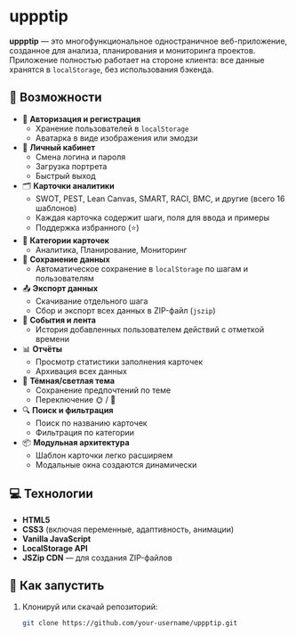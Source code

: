 # uppptip

**uppptip** — это многофункциональное одностраничное веб-приложение, созданное для анализа, планирования и мониторинга проектов. Приложение полностью работает на стороне клиента: все данные хранятся в `localStorage`, без использования бэкенда.

## 🚀 Возможности

- 🔐 **Авторизация и регистрация**
  - Хранение пользователей в `localStorage`
  - Аватарка в виде изображения или эмодзи
- 👤 **Личный кабинет**
  - Смена логина и пароля
  - Загрузка портрета
  - Быстрый выход
- 🗂️ **Карточки аналитики**
  - SWOT, PEST, Lean Canvas, SMART, RACI, BMC, и другие (всего 16 шаблонов)
  - Каждая карточка содержит шаги, поля для ввода и примеры
  - Поддержка избранного (⭐)
- 🧩 **Категории карточек**
  - Аналитика, Планирование, Мониторинг
- 💾 **Сохранение данных**
  - Автоматическое сохранение в `localStorage` по шагам и пользователям
- 📤 **Экспорт данных**
  - Скачивание отдельного шага
  - Сбор и экспорт всех данных в ZIP-файл (`jszip`)
- 📅 **События и лента**
  - История добавленных пользователем действий с отметкой времени
- 📊 **Отчёты**
  - Просмотр статистики заполнения карточек
  - Архивация всех данных
- 🎨 **Тёмная/светлая тема**
  - Сохранение предпочтений по теме
  - Переключение 🌞 / 🌚
- 🔍 **Поиск и фильтрация**
  - Поиск по названию карточек
  - Фильтрация по категории
- 📦 **Модульная архитектура**
  - Шаблон карточки легко расширяем
  - Модальные окна создаются динамически

## 💻 Технологии

- **HTML5**
- **CSS3** (включая переменные, адаптивность, анимации)
- **Vanilla JavaScript**
- **LocalStorage API**
- **JSZip CDN** — для создания ZIP-файлов

## 🧪 Как запустить

1. Клонируй или скачай репозиторий:
   ```bash
   git clone https://github.com/your-username/uppptip.git
